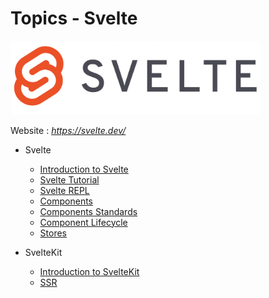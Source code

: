 # Topics - Svelte

<img src="assets/svelte.png" alt="Svelte Logo" width="400" style="border-radius:5px" />

Website : *https://svelte.dev/*

-   Svelte

    -   [Introduction to Svelte](/introduction)
    -   [Svelte Tutorial](/svelte-tutorial)
    -   [Svelte REPL](/svelte-repl)
    -   [Components](/components)
    -   [Components Standards](/components-standards)
    -   [Component Lifecycle](/component-lifecycle)
    -   [Stores](/stores)

-   SvelteKit
    -   [Introduction to SvelteKit](/svelte-kit/introduction)
    -   [SSR](/svelte-kit/ssr)
